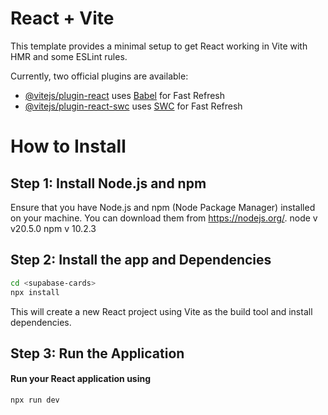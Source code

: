 # React + Vite

This template provides a minimal setup to get React working in Vite with HMR and some ESLint rules.

Currently, two official plugins are available:

- [@vitejs/plugin-react](https://github.com/vitejs/vite-plugin-react/blob/main/packages/plugin-react/README.md) uses [Babel](https://babeljs.io/) for Fast Refresh
- [@vitejs/plugin-react-swc](https://github.com/vitejs/vite-plugin-react-swc) uses [SWC](https://swc.rs/) for Fast Refresh

# How to Install

## Step 1: Install Node.js and npm
Ensure that you have Node.js and npm (Node Package Manager) installed on your machine. You can download them from https://nodejs.org/.
node v v20.5.0
npm v 10.2.3


## Step 2: Install the app and Dependencies
``` bash
cd <supabase-cards>
npx install

```
This will create a new React project using Vite as the build tool and install dependencies.


## Step 3: Run the Application
#### Run your React application using

``` bash
npx run dev

```

